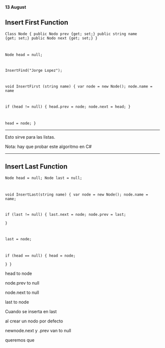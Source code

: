 **13 August**

## Insert First Function

<code>Class Node {
    public Nodo prev {get; set;}
    public string name {get; set;}
    public Nodo next {get; set;}
}

Node head = null;

InsertFind("Jorge Lopez");

void InsertFirst (string name)
{
  var node = new Node();
  node.name = name
  
  if (head != null)
  {
    head.prev = node;
    node.next = head;
  }

  head = node;
}</code>

---

Esto sirve para las listas.

Nota: hay que probar este algoritmo en C#

---

## Insert Last Function

<code>Node head = null;
Node last = null;

void InsertLast(string name)
{
  var node = new Node();
  node.name = name;

  if (last != null)
  {
    last.next = node;
    node.prev = last;  
  }

  last = node;

  if (head == null)
  {
    head = node;  
  }
}</code>


head to node 

node.prev to null

node.next to null

last to node


Cuando se inserta en last 

al crear un nodo por defecto


newnode.next y .prev van to null

queremos que 











